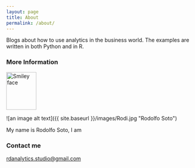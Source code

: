 ```yaml
---
layout: page
title: About
permalink: /about/
---
```


Blogs about how to use analytics in the business world. The examples are written in both Python and in R. 

### More Information

<img src="https://github.com/rdanalytics/rdanalytics.github.io/blob/master/images/Rodi.jpg" alt="Smiley face" height="100" width="80">

![an image alt text]({{ site.baseurl }}/images/Rodi.jpg "Rodolfo Soto")

My name is Rodolfo Soto, I am 

### Contact me

[rdanalytics.studio@gmail.com](mailto:rdanalytics.studio@gmail.com)
